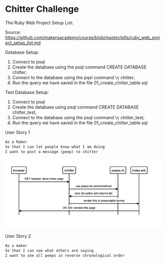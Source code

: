 # Chitter Challenge

The Ruby Web Project Setup List:

Source: https://github.com/makersacademy/course/blob/master/pills/ruby_web_project_setup_list.md

Database Setup:

1. Connect to psql
2. Create the database using the psql command CREATE DATABASE chitter;
3. Connect to the database using the pqsl command \c chitter;
4. Run the query we have saved in the file 01_create_chitter_table.sql

Test Database Setup:

1. Connect to psql
2. Create the database using psql command CREATE DATABASE chitter_test;
3. Connect to the database using the psql command \c chitter_test;
4. Run the query we have saved in the file 01_create_chitter_table.sql

User Story 1

```
As a Maker
So that I can let people know what I am doing  
I want to post a message (peep) to chitter
```

![Domain model user story 1](https://github.com/dominicmeddick/chitter-challenge/blob/master/images/Screenshot%202021-04-25%20at%2013.20.19.png)

User Story 2

```
As a maker
So that I can see what others are saying  
I want to see all peeps in reverse chronological order
```